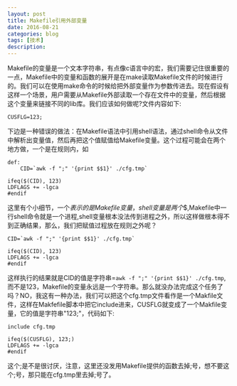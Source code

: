 ```yaml
---
layout: post
title: Makefile引用外部变量
date: 2016-08-21
categories: blog
tags: [技术]
description: 
---
```

Makefile的变量是一个文本字符串，有点像c语言中的宏，我们需要记住很重要的一点，Makefile中的变量和函数的展开是在make读取Makefile文件的时候进行的。我们可以在使用make命令的时候给把外部变量作为参数传进去。现在假设有这样一个场景，用户需要从Makefile外部读取一个存在文件中的变量，然后根据这个变量来链接不同的lib库。我们应该如何做呢?文件内容如下:

```
CUSFLG=123;

```

下边是一种错误的做法：在Makefile语法中引用shell语法，通过shell命令从文件中解析出变量值，然后再把这个值赋值给Makefile变量。这个过程可能会在两个地方做，一个是在规则内，如

```
def:
    CID=`awk -f ";" '{print $$1}' ./cfg.tmp`

ifeq($(CID), 123)
LDFLAGS += -lgca
#endif
```

这里有个小细节，一个$表示的是Makefile变量，shell变量是两个$$,Makefile中一行shell命令就是一个进程,shell变量根本没法传到进程之外，所以这样做根本得不到正确结果，那么，我们把赋值过程放在规则之外呢？

```
CID=`awk -f ";" '{print $$1}' ./cfg.tmp`

ifeq($(CID), 123)
LDFLAGS += -lgca
#endif
```

这样执行的结果就是CID的值是字符串=`awk -f ";" '{print $$1}' ./cfg.tmp`,而不是123，Makefile的变量永远是一个字符串。那么就没办法完成这个任务了吗？NO，我这有一种办法，我们可以把这个cfg.tmp文件看作是一个Makfile文件，这样在Makfefile脚本中把它include进来，CUSFLG就变成了一个Makfile变量，它的值是字符串"123;"，代码如下:

```
include cfg.tmp

ifeq($(CUSFLG), 123;)
LDFLAGS += -lgca
#endif
 ```

这个;是不是很讨厌，注意，这里还没发用Makefile提供的函数去掉;号，想不要这个;号，那只能在cfg.tmp里去掉;号了。
